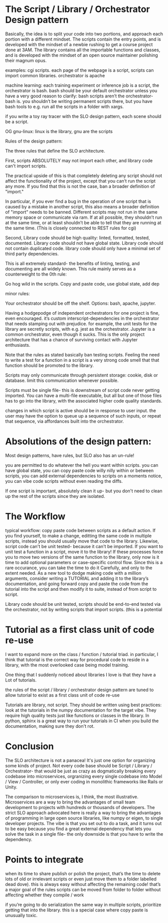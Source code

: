 # The Script / Library / Orchestrator Design pattern

Basically, the idea is to split your code into two portions, and approach each portion with a different mindset. The scripts contain the entry points, and is developed with the mindset of a newbie rushing to get a course project done at 3AM. The library contains all the importable functions and classes, and is developed with the mindset of an open source maintainer polishing their magnum opus.

examples: cgi scripts. each page of the webpage is a script, scripts can import common libraries. orchestrator is apache

machine learning: each training experiment or inference job is a script, the orchestrator is bash. bash should be your default orchestrator unless you have a very good reason
to clarify: bash scripts aren’t the orchestrator- bash is. you shouldn’t be writing permanent scripts there, but you have bash tools to e.g. run all the scripts in a folder with xargs.

if you write a toy ray tracer with the SLO design pattern, each scene should be a script.

OG gnu-linux: linux is the library, gnu are the scripts

Rules of the design pattern: 

The three rules that define the SLO architecture.

First, scripts ABSOLUTELY may not import each other, and library code can't import scripts. 

The practical upside of this is that completely deleting any script should not affect the functionality of the project, except that you can’t run the script any more. If you find that this is not the case, ban a broader definition of "import." 

In particular, if you ever find a bug in the operation of one script that is caused by a mistake in another script, this also means a broader definition of "import" needs to be banned. Different scripts may not run in the same memory space or communicate via ram. If at all possible, they shouldn’t run at the same time, or at least shouldn’t be able to tell that they are running at the same time. (This is closely connected to REST rules for cgi)

Second, Library code should be high quality: linted, formatted, tested, documented. Library code should not have global state. Library code should not contain duplicated code. library code should only have a minimal set of third party dependencies.

This is all extremely standard- the benefits of linting, testing, and documenting are all widely known. This rule mainly serves as a counterweight to the 0th rule:

Go hog wild in the scripts. Copy and paste code, use global state, add dep

minor rules:

Your orchestrator should be off the shelf. Options: bash, apache, jupyter.

Having a hodgepodge of independent orchestrators for one project is fine, even encouraged. it’s custom interscript-dependencies in the orchestrator that needs stamping out with prejudice. for example, the unit tests for the library are secretly scripts, with e.g. jest as the orchestrator. Jupyter is a common orchestrator, even though it sucks. This is the only project architecture that has a chance of surviving contact with Jupyter enthusiasts.

Note that the rules as stated basically ban testing scripts. Feeling the need to write a test for a function in a script is a very strong code smell that that function should be promoted to the library. 

Scripts may only communicate through persistent storage: cookie, disk or database. limit this communication whenever possible.
 
Scripts must be single file- this is downstream of script code never getting imported. You can have a multi-file executable, but all but one of those files has to go into the library, with the associated higher code quality standards.

changes in which script is active should be in response to user input. the user may have the option to queue up a sequence of such inputs, or repeat that sequence, via affordances built into the orchestrator.

# Absolutions of the design pattern:

Most design patterns, have rules, but SLO also has an un-rule!

you are permitted to do whatever the hell you want within scripts. you can have global state, you can copy paste code willy nilly within or between scripts, you can add external dependencies to scripts on a moments notice, you can vibe code scripts without even reading the diffs. 

If one script is important, absolutely clean it up- but you don't need to clean up the rest of the scripts since they are isolated.

# The Workflow

typical workflow: copy paste code between scripts as a default action. If you find yourself, to make a change, editting the same code in multiple scripts, instead you should usually move that code to the library. Likewise, script code can't be unit tested- because it can't be imported. If you want to unit test a function in a script, move it to the library! If these processes force you to move two versions of the same function to the library, only now is it time to add optional parameters or case-specific control flow. Since this is a rare occurance, you can take the time to do it Carefully, and only to the extent needed. As a new tool to dodge making code with a million arguments, consider writing a TUTORIAL and adding it to the library’s documentation, and going forward copy and paste the code from the tutorial into the script and then modify it to suite, instead of from script to script.

Library code should be unit tested, scripts should be end-to-end tested via the orchestrator, not by writing scripts that import scripts. (this is a potential 


# Tutorial as a first class unit of code re-use

I want to expand more on the class / function / tutorial triad. in particular, I think that tutorial is the correct way for procedural code to reside in a library, with the most overlooked case being model training.

One thing that I suddenly noticed about libraries I love is that they have a Lot of tutorials. 

the rules of the script / library / orchestrator design pattern are tuned to allow tutorial to exist as a first class unit of code re-use

Tutorials are library, not script. They should be written using best practices: look at the tutorials in the numpy documentation for the target vibe. They require high quality tests just like functions or classes in the library. In python, sphinx is a great way to run your tutorials in CI when you build the documentation, making sure they don't rot.

# Conclusion

The SLO architecture is not a panacea! It's just one option for organizing some kinds of project. Not every code base should be Script / Library / Orchestrator- that would be just as crazy as dogmatically breaking every codebase into microservices, orgranizing every single codebase into Model / View / Controller, or only ever coding in monolithic frameworks like Rails or Unity. 

The comparison to microservices is, I think, the most illustrative. Microservices are a way to bring the advantages of small team development to projects with hundreds or thousands of developers. The strict SLO approach advocated here is really a way to bring the advantages of programming in large open source libraries, like numpy or eigen, to single developer projects. The vibe is that you set out to do a task, and it turns out to be easy because you find a great external dependency that lets you solve the task in a single file- the only downside is that you have to write the dependency. 

# Points to integrate

 when its time to share publish or polish the project, that’s the time to delete lots of old or irrelevant scripts or even just move them to a folder labelled dead dove). this is always easy without  affecting the remaining code! that’s a major goal of the rules
scripts can be moved from folder to folder without affecting whether they compile / work

if you’re going to do serialization the same way in multiple scripts, prioritize getting that into the library. this is a special case where copy paste is unusually toxic.
